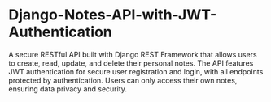 # Django-Notes-API-with-JWT-Authentication
A secure RESTful API built with Django REST Framework that allows users to create, read, update, and delete their personal notes. The API features JWT authentication for secure user registration and login, with all endpoints protected by authentication. Users can only access their own notes, ensuring data privacy and security.
